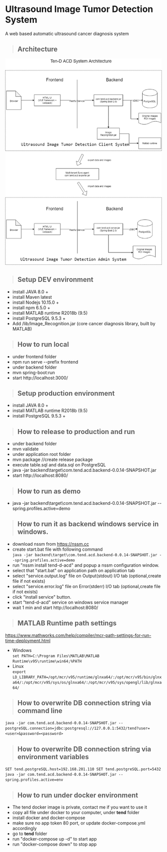 # Ultrasound Image Tumor Detection System
A web based automatic ultrasound cancer diagnosis system

> ## Architecture
![Ultrasound Image Tumor Detection System](doc/tend-architecture.png)


> ## Setup DEV environment
- install JAVA 8.0 +
- install Maven latest
- install Nodejs 10.15.0 +
- install npm 6.5.0 + 
- install MATLAB runtime R2018b (9.5)  
- install PostgreSQL  9.5.3 +
- Add /lib/Image_Recognition.jar (core cancer diagnosis library, built by MATLAB)

> ## How to run local
- under frontend folder
- npm run serve --prefix frontend
- under backend folder
- mvn spring-boot:run
- start http://localhost:3000/

> ## Setup production environment
- install JAVA 8.0 +
- install MATLAB runtime R2018b (9.5)     
- install PostgreSQL  9.5.3 +

> ## How to release to production and run
- under backend folder
- mvn validate
- under application root folder
- mvn package //create release package
- execute table.sql and data.sql on PostgreSQL
- java -jar backend\target\com.tend.acd.backend-0.0.14-SNAPSHOT.jar
- start http://localhost:8080/

> ## How to run as demo
- java -jar backend\target\com.tend.acd.backend-0.0.14-SNAPSHOT.jar --spring.profiles.active=demo

> ## How to run it as backend windows service in windows. 
- download nssm from https://nssm.cc
- create start.bat file with following command  
  ``
  java -jar backend\target\com.tend.acd.backend-0.0.14-SNAPSHOT.jar --spring.profiles.active=demo
  ``
- run "nssm install tend-d-acd" and popup a nssm configuration window.  
- select that "start.bat" on application path on application tab 
- select "service.output.log" file on Output(stdout) I/O tab (optional,create file if not exists)
- select "service.error.log" file on Error(stderr) I/O tab (optional,create file if not exists)
- click "install service" button. 
- start "tend-d-acd" service on windows service manager
- wait 1 min and start http://localhost:8080/

> ## MATLAB Runtime path settings   
https://www.mathworks.com/help/compiler/mcr-path-settings-for-run-time-deployment.html
- Windows  
``
set PATH=C:\Program Files\MATLAB\MATLAB Runtime\v95\runtime\win64;%PATH
``
- Linux  
``
export LD_LIBRARY_PATH=/opt/mcr/v95/runtime/glnxa64/:/opt/mcr/v95/bin/glnxa64/:/opt/mcr/v95/sys/os/glnxa64/:/opt/mcr/v95/sys/opengl/lib/glnxa64/
``

> ## How to overwrite DB connection string via command line      
``
java -jar com.tend.acd.backend-0.0.14-SNAPSHOT.jar --postgreSQL.connection=jdbc:postgresql://127.0.0.1:5432/tend?user=<user>&password=<password>
``

> ## How to overwrite DB connection string via environment variables 
``
SET tend.postgreSQL.host=192.168.201.110
SET tend.postgreSQL.port=5432
java -jar com.tend.acd.backend-0.0.14-SNAPSHOT.jar --spring.profiles.active=env
``

> ## How to run under docker environment
- The tend docker image is private, contact me if you want to use it
- copy all file under docker to your computer, under **tend** folder
- install docker and docker-compose
- make sure no app token 80 port, or update docker-compose.yml accordingly
- go to **tend** folder
- run "docker-compose up -d" to start app
- run "docker-compose down" to stop app 
